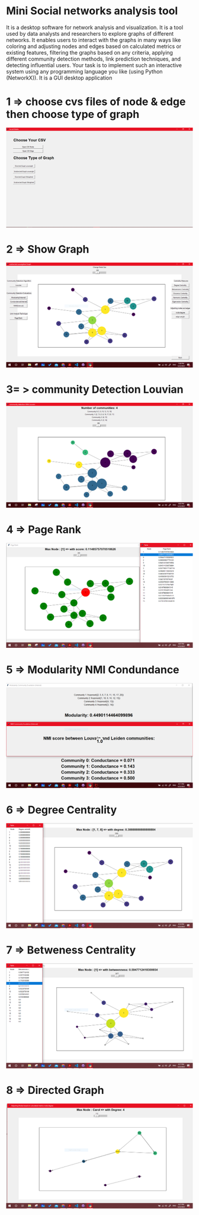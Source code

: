 # Mini Social networks analysis tool

It is a desktop software for network analysis and visualization. It is a tool used by data analysts and researchers to explore graphs of different networks. It enables users to interact with the graphs in many ways like coloring and adjusting nodes and edges based on calculated metrics or existing features, filtering the graphs based on any criteria, applying different community detection methods, link prediction techniques, and detecting influential users. Your task is to implement such an interactive system using any programming language you like
(using Python (NetworkX)). It is a GUI desktop application

# 1 => choose cvs files of node & edge then choose type of graph

<img src="1.PNG">

# 2 => Show Graph

<img src="2.PNG">

# 3= > community Detection Louvian

<img src="3.PNG">

# 4 => Page Rank

<img src="4.PNG">

# 5 => Modularity NMI Condundance

<img src="5.PNG">

# 6 => Degree Centrality

<img src="6.PNG">

# 7 => Betweness Centrality

<img src="7.PNG">

# 8 => Directed Graph

<img src="9.PNG">
